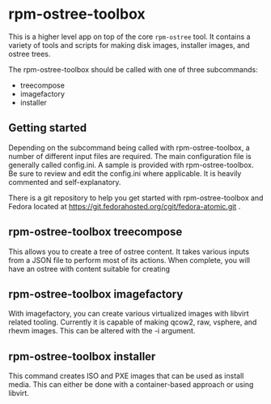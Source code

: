 rpm-ostree-toolbox
==================

This is a higher level app on top of the core `rpm-ostree` tool.  It
contains a variety of tools and scripts for making disk images,
installer images, and ostree trees.

The rpm-ostree-toolbox should be called with one of three subcommands:

* treecompose
* imagefactory
* installer


Getting started
---------------

Depending on the subcommand being called with rpm-ostree-toolbox, a
number of different input files are required.  The main configuration
file is generally called config.ini.  A sample is provided with
rpm-ostree-toolbox.  Be sure to review and edit the config.ini where
applicable.  It is heavily commented and self-explanatory.

There is a git repository to help you get started with
rpm-ostree-toolbox and Fedora located at
https://git.fedorahosted.org/cgit/fedora-atomic.git .


rpm-ostree-toolbox treecompose
------------------------------
This allows you to create a tree of ostree content.  It takes various
inputs from a JSON file to perform most of its actions.  When
complete, you will have an ostree with content suitable for creating

rpm-ostree-toolbox imagefactory
-------------------------------
With imagefactory, you can create various virtualized images with
libvirt related tooling.  Currently it is capable of making qcow2,
raw, vsphere, and rhevm images.  This can be altered with the -i
argument.

rpm-ostree-toolbox installer
----------------------------
This command creates ISO and PXE images that can be used as install
media.  This can either be done with a container-based approach or
using libvirt.


